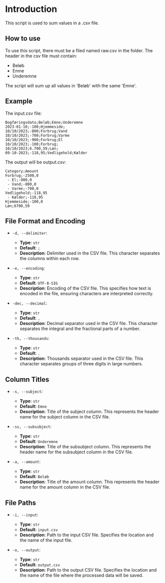# Introduction #
This script is used to sum values in a .csv file.

## How to use ##
To use this script, there must be a filed named raw.csv in the folder. The header in the csv file must contain:
* Beløb
* Emne
* Underemne

The script will sum up all values in 'Beløb' with the same 'Emne'.

## Example ##
The input.csv file:

```
Bogføringsdato;Beløb;Emne;Underemne
2023-01-10;-100;Hjemmeside;
10/10/2023;-800;Forbrug;Vand
10/10/2023;-700;Forbrug;Varme
10/10/2023;-900;Forbrug;El
10/10/2023;-100;Forbrug;
10/10/2023;6.700,59;Løn;
09-10-2023;-118,95;Vedligehold;Kælder
```

The output will be output.csv:

```
Category;Amount
Forbrug;-2500,0
 - El;-900,0
 - Vand;-800,0
 - Varme;-700,0
Vedligehold;-118,95
 - Kælder;-118,95
Hjemmeside;-100,0
Løn;6700,59
```

## File Format and Encoding ##

- `-d, --delimiter`: 
  - **Type**: `str`
  - **Default**: `;`
  - **Description**: Delimiter used in the CSV file. This character separates the columns within each row.

- `-e, --encoding`: 
  - **Type**: `str`
  - **Default**: `UTF-8-SIG`
  - **Description**: Encoding of the CSV file. This specifies how text is encoded in the file, ensuring characters are interpreted correctly.

- `-dec, --decimal`: 
  - **Type**: `str`
  - **Default**: `,`
  - **Description**: Decimal separator used in the CSV file. This character separates the integral and the fractional parts of a number.

- `-th, --thousands`: 
  - **Type**: `str`
  - **Default**: `.`
  - **Description**: Thousands separator used in the CSV file. This character separates groups of three digits in large numbers.

## Column Titles

- `-s, --subject`: 
  - **Type**: `str`
  - **Default**: `Emne`
  - **Description**: Title of the subject column. This represents the header name for the subject column in the CSV file.

- `-ss, --subsubject`: 
  - **Type**: `str`
  - **Default**: `Underemne`
  - **Description**: Title of the subsubject column. This represents the header name for the subsubject column in the CSV file.

- `-a, --amount`: 
  - **Type**: `str`
  - **Default**: `Beløb`
  - **Description**: Title of the amount column. This represents the header name for the amount column in the CSV file.

## File Paths

- `-i, --input`: 
  - **Type**: `str`
  - **Default**: `input.csv`
  - **Description**: Path to the input CSV file. Specifies the location and the name of the input file.

- `-o, --output`: 
  - **Type**: `str`
  - **Default**: `output.csv`
  - **Description**: Path to the output CSV file. Specifies the location and the name of the file where the processed data will be saved.
